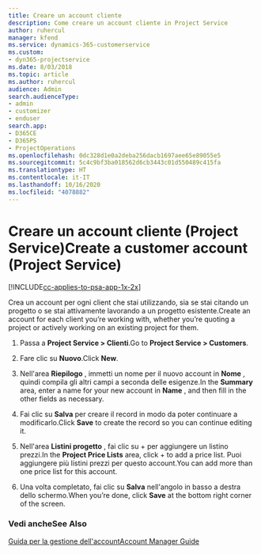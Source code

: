 ```yaml
---
title: Creare un account cliente
description: Come creare un account cliente in Project Service
author: ruhercul
manager: kfend
ms.service: dynamics-365-customerservice
ms.custom:
- dyn365-projectservice
ms.date: 8/03/2018
ms.topic: article
ms.author: ruhercul
audience: Admin
search.audienceType:
- admin
- customizer
- enduser
search.app:
- D365CE
- D365PS
- ProjectOperations
ms.openlocfilehash: 0dc328d1e0a2deba256dacb1697aee65e89055e5
ms.sourcegitcommit: 5c4c9bf3ba018562d6cb3443c01d550489c415fa
ms.translationtype: HT
ms.contentlocale: it-IT
ms.lasthandoff: 10/16/2020
ms.locfileid: "4078882"
---
```

# <a name="create-a-customer-account-project-service"></a><span data-ttu-id="dc91e-103">Creare un account cliente (Project Service)</span><span class="sxs-lookup"><span data-stu-id="dc91e-103">Create a customer account (Project Service)</span></span>

[!INCLUDE[cc-applies-to-psa-app-1x-2x](../includes/cc-applies-to-psa-app-1x-2x.md)]

<span data-ttu-id="dc91e-104">Crea un account per ogni client che stai utilizzando, sia se stai citando un progetto o se stai attivamente lavorando a un progetto esistente.</span><span class="sxs-lookup"><span data-stu-id="dc91e-104">Create an account for each client you’re working with, whether you’re quoting a project or actively working on an existing project for them.</span></span>  
  
1.  <span data-ttu-id="dc91e-105">Passa a **Project Service > Clienti**.</span><span class="sxs-lookup"><span data-stu-id="dc91e-105">Go to **Project Service > Customers**.</span></span>  
  
2.  <span data-ttu-id="dc91e-106">Fare clic su **Nuovo**.</span><span class="sxs-lookup"><span data-stu-id="dc91e-106">Click **New**.</span></span>  
  
3.  <span data-ttu-id="dc91e-107">Nell'area **Riepilogo** , immetti un nome per il nuovo account in **Nome** , quindi compila gli altri campi a seconda delle esigenze.</span><span class="sxs-lookup"><span data-stu-id="dc91e-107">In the **Summary** area, enter a name for your new account in **Name** , and then fill in the other fields as necessary.</span></span>  
  
4.  <span data-ttu-id="dc91e-108">Fai clic su **Salva** per creare il record in modo da poter continuare a modificarlo.</span><span class="sxs-lookup"><span data-stu-id="dc91e-108">Click **Save** to create the record so you can continue editing it.</span></span>  
  
5.  <span data-ttu-id="dc91e-109">Nell'area **Listini progetto** , fai clic su + per aggiungere un listino prezzi.</span><span class="sxs-lookup"><span data-stu-id="dc91e-109">In the **Project Price Lists** area, click + to add a price list.</span></span> <span data-ttu-id="dc91e-110">Puoi aggiungere più listini prezzi per questo account.</span><span class="sxs-lookup"><span data-stu-id="dc91e-110">You can add more than one price list for this account.</span></span>  
  
6.  <span data-ttu-id="dc91e-111">Una volta completato, fai clic su **Salva** nell'angolo in basso a destra dello schermo.</span><span class="sxs-lookup"><span data-stu-id="dc91e-111">When you’re done, click **Save** at the bottom right corner of the screen.</span></span>  
  
### <a name="see-also"></a><span data-ttu-id="dc91e-112">Vedi anche</span><span class="sxs-lookup"><span data-stu-id="dc91e-112">See Also</span></span>  
 [<span data-ttu-id="dc91e-113">Guida per la gestione dell'account</span><span class="sxs-lookup"><span data-stu-id="dc91e-113">Account Manager Guide</span></span>](../psa/account-manager-guide.md)
